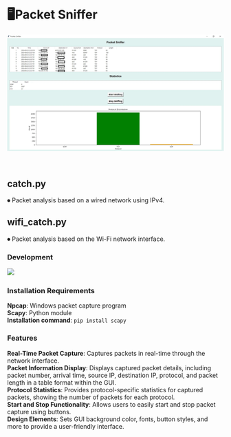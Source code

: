 # 🖥Packet Sniffer
![Project Screenshot](https://github.com/zxim/Packet-Sniffer/blob/main/image.png)

<br>

## catch.py
⏺ Packet analysis based on a wired network using IPv4.

## wifi_catch.py
⏺ Packet analysis based on the Wi-Fi network interface.

### **Development**
<div>
<img src="https://img.shields.io/badge/python-3776AB?style=for-the-badge&logo=python&logoColor=white">
</div>

### Installation Requirements
**Npcap**: Windows packet capture program <br>
**Scapy**: Python module <br>
**Installation command**: `pip install scapy`

### Features
**Real-Time Packet Capture**: Captures packets in real-time through the network interface. <br>
**Packet Information Display**: Displays captured packet details, including packet number, arrival time, source IP, destination IP, protocol, and packet length in a table format within the GUI.<br>
**Protocol Statistics**: Provides protocol-specific statistics for captured packets, showing the number of packets for each protocol.<br>
**Start and Stop Functionality**: Allows users to easily start and stop packet capture using buttons.<br>
**Design Elements**: Sets GUI background color, fonts, button styles, and more to provide a user-friendly interface.
